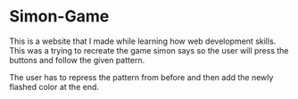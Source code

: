 # Simon-Game

This is a website that I made while learning how web development skills. This was a trying to recreate the game simon says so the user will press the buttons and follow the given pattern.

The user has to repress the pattern from before and then add the newly flashed color at the end.
